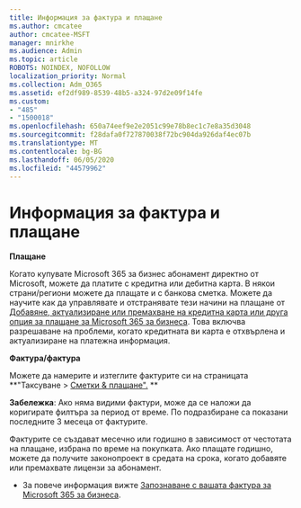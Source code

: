 ```yaml
---
title: Информация за фактура и плащане
ms.author: cmcatee
author: cmcatee-MSFT
manager: mnirkhe
ms.audience: Admin
ms.topic: article
ROBOTS: NOINDEX, NOFOLLOW
localization_priority: Normal
ms.collection: Adm_O365
ms.assetid: ef2df989-8539-48b5-a324-97d2e09f14fe
ms.custom:
- "485"
- "1500018"
ms.openlocfilehash: 650a74eef9e2e2051c99e78b8ec1c7e8a35d3048
ms.sourcegitcommit: f28dafa0f727870038f72bc904da926daf4ec07b
ms.translationtype: MT
ms.contentlocale: bg-BG
ms.lasthandoff: 06/05/2020
ms.locfileid: "44579962"
---
```

# <a name="invoice-and-payment-information"></a>Информация за фактура и плащане

**Плащане**

Когато купувате Microsoft 365 за бизнес абонамент директно от Microsoft, можете да платите с кредитна или дебитна карта.  В някои страни/региони можете да плащате и с банкова сметка.  Можете да научите как да управлявате и отстранявате тези начини на плащане от [Добавяне, актуализиране или премахване на кредитна карта или друга опция за плащане за Microsoft 365 за бизнеса](https://go.microsoft.com/fwlink/?linkid=2118133).  Това включва разрешаване на проблеми, когато кредитната ви карта е отхвърлена и актуализиране на платежна информация.

**Фактура/фактура**

Можете да намерите и изтеглите фактурите си на страницата **"Таксуване > [Сметки & плащане".](https://go.microsoft.com/fwlink/p/?linkid=848039) **  

**Забележка**: Ако няма видими фактури, може да се наложи да коригирате филтъра за период от време.  По подразбиране са показани последните 3 месеца от фактурите.

Фактурите се създават месечно или годишно в зависимост от честотата на плащане, избрана по време на покупката.  Ако плащате годишно, можете да получите законопроект в средата на срока, когато добавяте или премахвате лицензи за абонамент.
 
- За повече информация вижте [Запознаване с вашата фактура за Microsoft 365 за бизнеса](https://go.microsoft.com/fwlink/?linkid=2119101).
